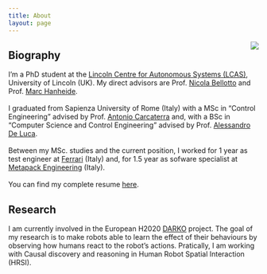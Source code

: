 ```yaml
---
title: About
layout: page
---
```

<img class="selfie-about" src="{% if site.external-image %}{{ site.picture }}{% else %}{{ site.url }}/{{ site.picture }}{% endif %}" align="right">
<h2>Biography</h2>
<p>
I’m a PhD student at the <a class="ext_link" href="https://lcas.lincoln.ac.uk/wp/">Lincoln Centre for Autonomous Systems (LCAS)</a>, University of Lincoln (UK). My direct advisors are Prof. <a class="ext_link" href="https://nbellotto.blogs.lincoln.ac.uk/">Nicola Bellotto</a> and Prof. <a class="ext_link" href="https://www.hanheide.net/">Marc Hanheide</a>.
<br><br>
I graduated from Sapienza University of Rome (Italy) with a MSc in “Control Engineering” advised by Prof. <a class="ext_link" href="https://phd.uniroma1.it/web/ANTONIO-CARCATERRA_nC1827_EN.aspx">Antonio Carcaterra</a> and, with a BSc in “Computer Science and Control Engineering” advised by Prof. <a class="ext_link" href="http://www.diag.uniroma1.it/deluca/">Alessandro De Luca</a>. 
<br><br>
Between my MSc. studies and the current position, I worked for 1 year as test engineer at <a class="ext_link" href="https://www.ferrari.com/">Ferrari</a> (Italy) and, for 1.5 year as sofware specialist at <a class="ext_link" href="https://www.metapack.it/">Metapack Engineering</a> (Italy).
<br><br>
You can find my complete resume <a href="https://lcastri.github.io/cv.pdf">here</a>.
</p>

<h2>Research</h2>
<p>
I am currently involved in the European H2020 <a class="ext_link" href="https://darko-project.eu/">DARKO</a> project. The goal of my research is to make robots able to learn the effect of their behaviours by observing how humans react to the robot’s actions. Pratically, I am working with Causal discovery and reasoning in Human Robot Spatial Interaction (HRSI).
</p>
